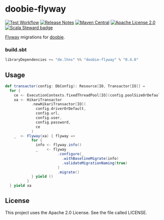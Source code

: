 # doobie-flyway
[![Test Workflow](https://github.com/lhns/doobie-flyway/workflows/test/badge.svg)](https://github.com/lhns/doobie-flyway/actions?query=workflow%3Atest)
[![Release Notes](https://img.shields.io/github/release/lhns/doobie-flyway.svg?maxAge=3600)](https://github.com/lhns/doobie-flyway/releases/latest)
[![Maven Central](https://img.shields.io/maven-central/v/de.lhns/doobie-flyway_2.13)](https://search.maven.org/artifact/de.lhns/doobie-flyway_2.13)
[![Apache License 2.0](https://img.shields.io/github/license/lhns/doobie-flyway.svg?maxAge=3600)](https://www.apache.org/licenses/LICENSE-2.0)
[![Scala Steward badge](https://img.shields.io/badge/Scala_Steward-helping-blue.svg?style=flat&logo=data:image/png;base64,iVBORw0KGgoAAAANSUhEUgAAAA4AAAAQCAMAAAARSr4IAAAAVFBMVEUAAACHjojlOy5NWlrKzcYRKjGFjIbp293YycuLa3pYY2LSqql4f3pCUFTgSjNodYRmcXUsPD/NTTbjRS+2jomhgnzNc223cGvZS0HaSD0XLjbaSjElhIr+AAAAAXRSTlMAQObYZgAAAHlJREFUCNdNyosOwyAIhWHAQS1Vt7a77/3fcxxdmv0xwmckutAR1nkm4ggbyEcg/wWmlGLDAA3oL50xi6fk5ffZ3E2E3QfZDCcCN2YtbEWZt+Drc6u6rlqv7Uk0LdKqqr5rk2UCRXOk0vmQKGfc94nOJyQjouF9H/wCc9gECEYfONoAAAAASUVORK5CYII=)](https://scala-steward.org)

[Flyway](https://flywaydb.org/) migrations for [doobie](https://github.com/tpolecat/doobie).

### build.sbt
```sbt
libraryDependencies += "de.lhns" %% "doobie-flyway" % "0.4.0"
```

## Usage
```scala
def transactor(config: DbConfig): Resource[IO, Transactor[IO]] =
  for {
    ce <- ExecutionContexts.fixedThreadPool[IO](config.poolSizeOrDefault)
    xa <- HikariTransactor
            .newHikariTransactor[IO](
              config.driverOrDefault,
              config.url,
              config.user,
              config.password,
              ce
            )
    _  <- Flyway(xa) { flyway =>
            for {
              info <- flyway.info()
              _    <- flyway
                        .configure(_
                          .withBaselineMigrate(info)
                          .validateMigrationNaming(true)
                        )
                        .migrate()
            } yield ()
          }
  } yield xa
```

## License
This project uses the Apache 2.0 License. See the file called LICENSE.
